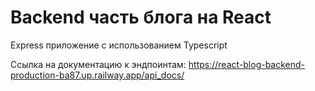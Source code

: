 # Backend часть блога на React
Express приложение с использованием Typescript

Ссылка на документацию к эндпоинтам: https://react-blog-backend-production-ba87.up.railway.app/api_docs/
